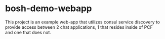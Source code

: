 # bosh-demo-webapp

This project is an example web-app that utilizes consul service discovery to provide access between 2 chat applications, 1 that resides inside of PCF and one that does not.